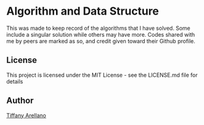 # Algorithm and Data Structure
This was made to keep record of the algorithms that I have solved. Some include a singular solution while others may have more. Codes shared with me by peers are marked as so, and credit given toward their Github profile.

## License
This project is licensed under the MIT License - see the LICENSE.md file for details

## Author
[Tiffany Arellano](https://github.com/yirano)